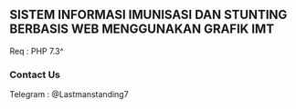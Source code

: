 ## SISTEM INFORMASI IMUNISASI DAN STUNTING BERBASIS WEB MENGGUNAKAN GRAFIK IMT ##
Req : PHP 7.3^



### Contact Us
Telegram : @Lastmanstanding7
